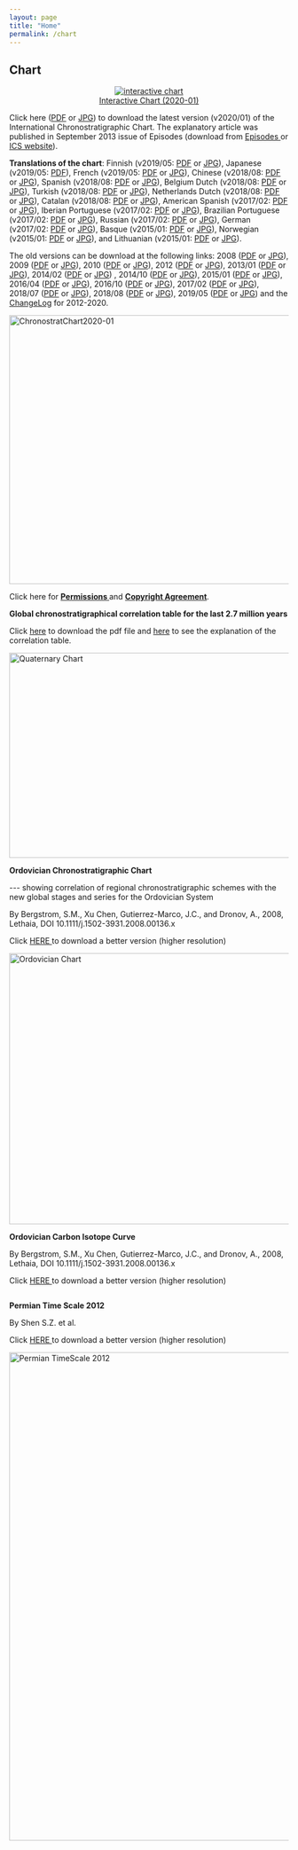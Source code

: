 ```yaml
---
layout: page
title: "Home"
permalink: /chart
---
```

## Chart

<div style="text-align:center;">
    <a href="/timescale/">
        <img src="/images/interactive-chart-small.png" alt="interactive chart" /><br />
        Interactive Chart (2020-01)
    </a>
</div>


<p>Click here (<a href="/icschart/ChronostratChart2020-01.pdf" target="_blank">PDF</a> or <a href="/icschart/ChronostratChart2020-01.jpg" target="_blank">JPG</a>) to download the latest version (v2020/01) of the International Chronostratigraphic Chart. The explanatory article was published in September 2013 issue of Episodes (download from <a href="http://www.episodes.org/index.php/epi/article/view/59399" target="_blank">Episodes </a>or <a href="/icschart/Cohen2013_Episodes.pdf" target="_blank">ICS website</a>).</p>

<p><strong>Translations of the chart</strong>: Finnish  (v2019/05: <a href="/icschart/ChronostratChart2019-05Finnish.pdf" target="_blank">PDF</a> or <a href="/icschart/ChronostratChart2019-05Finnish.jpg" target="_blank">JPG</a>), Japanese (v2019/05: <a href="/icschart/ChronostratChart2019-05Japanese.pdf" target="_blank">PDF</a>), French (v2019/05: <a href="/icschart/ChronostratChart2019-05French.pdf" target="_blank">PDF</a> or <a href="/icschart/ChronostratChart2019-05French.jpg" target="_blank">JPG</a>), Chinese  (v2018/08: <a href="/icschart/ChronostratChart2018-08Chinese.pdf" target="_blank">PDF</a> or <a href="/icschart/ChronostratChart2018-08Chinese.jpg" target="_blank">JPG</a>), Spanish (v2018/08: <a href="/icschart/ChronostratChart2018-08Spanish.pdf" target="_blank">PDF</a> or <a href="/icschart/ChronostratChart2018-08Spanish.jpg" target="_blank">JPG</a>), Belgium Dutch (v2018/08: <a href="/icschart/ChronostratChart2018-08BEDutch.pdf" target="_blank">PDF</a> or <a href="/icschart/ChronostratChart2018-08BEDutch.jpg" target="_blank">JPG</a>), Turkish (v2018/08: <a href="/icschart/ChronostratChart2018-08Turkish.pdf" target="_blank">PDF</a> or <a href="/icschart/ChronostratChart2018-08Turkish.jpg" target="_blank">JPG</a>), Netherlands Dutch (v2018/08: <a href="/icschart/ChronostratChart2018-08NLDutch.pdf" target="_blank">PDF</a> or <a href="/icschart/ChronostratChart2018-08NLDutch.jpg" target="_blank">JPG</a>), Catalan (v2018/08: <a href="/icschart/ChronostratChart2018-08Catalan.pdf" target="_blank">PDF</a> or <a href="/icschart/ChronostratChart2018-08Catalan.jpg" target="_blank">JPG</a>), American Spanish (v2017/02: <a href="/icschart/ChronostratChart2017-02SpanishAmer.pdf" target="_blank">PDF</a> or <a href="/icschart/ChronostratChart2017-02SpanishAmer.jpg" target="_blank">JPG</a>), Iberian Portuguese (v2017/02: <a href="/icschart/ChronostratChart2017-02PTPortuguese.pdf" target="_blank">PDF</a> or <a href="/icschart/ChronostratChart2017-02PTPortuguese.jpg" target="_blank">JPG</a>), Brazilian Portuguese (v2017/02: <a href="/icschart/ChronostratChart2017-02BRPortuguese.pdf" target="_blank">PDF</a> or <a href="/icschart/ChronostratChart2017-02BRPortuguese.jpg" target="_blank">JPG</a>), Russian (v2017/02: <a href="/icschart/ChronostratChart2017-02Russian.pdf" target="_blank">PDF</a> or <a href="/icschart/ChronostratChart2017-02Russian.jpg" target="_blank">JPG</a>), German (v2017/02: <a href="/icschart/ChronostratChart2017-02German.pdf" target="_blank">PDF</a> or <a href="/icschart/ChronostratChart2017-02German.jpg" target="_blank">JPG</a>), Basque (v2015/01: <a href="/icschart/ChronostratChart2015-01Basque.pdf" target="_blank">PDF</a> or <a href="/icschart/ChronostratChart2015-01Basque.jpg" target="_blank">JPG</a>), Norwegian (v2015/01: <a href="/icschart/ChronostratChart2015-01Norwegian.pdf" target="_blank">PDF</a> or <a href="/icschart/ChronostratChart2015-01Norwegian.jpg" target="_blank">JPG</a>), and Lithuanian (v2015/01: <a href="/icschart/ChronostratChart2015-01Lithuanian.pdf" target="_blank">PDF</a> or <a href="/icschart/ChronostratChart2015-01Lithuanian.jpg" target="_blank">JPG</a>).</p>

<p>The old versions can be download at the following links: 2008 (<a href="/icschart/StratChart2008.pdf" target="_blank">PDF</a> or <a href="/icschart/StratChart2008.jpg" target="_blank">JPG</a>), 2009 (<a href="/icschart/StratChart2009.pdf" target="_blank">PDF</a> or <a href="/icschart/StratChart2009.jpg" target="_blank">JPG</a>), 2010 (<a href="/icschart/StratChart2010.pdf" target="_blank">PDF</a> or <a href="/icschart/StratChart2010.jpg" target="_blank">JPG</a>), 2012 (<a href="/icschart/ChronostratChart2012.pdf" target="_blank">PDF</a> or <a href="/icschart/ChronostratChart2012.jpg" target="_blank">JPG</a>), 2013/01 (<a href="/icschart/ChronostratChart2013-01.pdf" target="_blank">PDF</a> or <a href="/icschart/ChronostratChart2013-01.jpg" target="_blank">JPG</a>), 2014/02 (<a href="/icschart/ChronostratChart2014-02.pdf" target="_blank">PDF</a> or <a href="/icschart/ChronostratChart2014-02.jpg" target="_blank">JPG</a>) , 2014/10 (<a href="/icschart/ChronostratChart2014-10.pdf" target="_blank">PDF</a> or <a href="/icschart/ChronostratChart2014-10.jpg" target="_blank">JPG</a>), 2015/01 (<a href="/icschart/ChronostratChart2015-01.pdf" target="_blank">PDF</a> or <a href="/icschart/ChronostratChart2015-01.jpg" target="_blank">JPG</a>), 2016/04 (<a href="/icschart/ChronostratChart2016-04.pdf" target="_blank">PDF</a> or <a href="/icschart/ChronostratChart2016-04.jpg" target="_blank">JPG</a>), 2016/10 (<a href="/icschart/ChronostratChart2016-10.pdf" target="_blank">PDF</a> or <a href="/icschart/ChronostratChart2016-10.jpg" target="_blank">JPG</a>), 2017/02 (<a href="/icschart/ChronostratChart2017-02.pdf" target="_blank">PDF</a> or <a href="/icschart/ChronostratChart2017-02.jpg" target="_blank">JPG</a>), 2018/07 (<a href="/icschart/ChronostratChart2018-07.pdf" target="_blank">PDF</a> or <a href="/icschart/ChronostratChart2018-07.jpg" target="_blank">JPG</a>), 2018/08 (<a href="/icschart/ChronostratChart2018-08.pdf" target="_blank">PDF</a> or <a href="/icschart/ChronostratChart2018-08.jpg" target="_blank">JPG</a>), 2019/05 (<a href="/icschart/ChronostratChart2019-05.pdf" target="_blank">PDF</a> or <a href="/icschart/ChronostratChart2019-05.jpg" target="_blank">JPG</a>) and the <a href="/icschart/ChangeLog2012-2013-2014-2015-2016-2017-2018-2019-2020.txt" target="_blank">ChangeLog</a> for 2012-2020.</p>

<dl class="postprofile">
    <dt></dt>
    </dl>
<p><a href="/icschart/ChronostratChart2020-01.jpg" target="_blank"><img src="/icschart/ChronostratChart2020-01low.jpg" alt="ChronostratChart2020-01" width="660" height="485" /></a></p>
<p> Click here for <strong><a href="/icschart/Permissions_ICS_2017_v2.pdf" target="_blank">Permissions </a></strong>and <a href="/icschart/CopyrightAgreement.pdf" target="_blank"><strong>Copyright Agreement</strong></a>.</p>
<p> </p>
<p><strong>Global chronostratigraphical correlation table for the last 2.7 million years </strong></p>
<p>Click <a href="/icschart/QuaternaryChart.pdf" target="_blank">here</a> to download the pdf file and <a href="https://data.mendeley.com/datasets/dtsn3xn3n6/3" target="_blank">here</a> to see the explanation of the correlation table.</p>
<p><a href="/icschart/QuaternaryChart1.jpg" target="_blank"><img src="/icschart/QuaternaryChart3.JPG" alt="Quaternary Chart" width="600" height="370" /></a></p>
<p> </p>
<p><strong>Ordovician Chronostratigraphic Chart</strong></p>
<p>--- showing correlation of regional chronostratigraphic schemes with the new global stages and series for the Ordovician System</p>
<p>By Bergstrom, S.M., Xu Chen, Gutierrez-Marco, J.C., and Dronov, A., 2008, Lethaia, DOI 10.1111/j.1502-3931.2008.00136.x</p>
<p>Click <a href="/icschart/OrdChartHigh.jpg" target="_blank">HERE </a>to download a better version (higher resolution)</p>
<p><a href="/icschart/OrdChartHigh.jpg" target="_blank"><img src="/icschart/OrdChartHigh.jpg" alt="Ordovician Chart" width="640" height="489" /></a></p>
<p><strong>Ordovician Carbon Isotope Curve</strong></p>
<p>    By Bergstrom, S.M., Xu Chen, Gutierrez-Marco, J.C., and Dronov, A., 2008, Lethaia, DOI 10.1111/j.1502-3931.2008.00136.x</p>
<p>Click <a href="/icschart/OrdCarbonIsotopeHigh.jpg" target="_blank">HERE </a>to download a better version (higher resolution)</p>
<p><a href="/icschart/OrdCarbonIsotopeHigh.jpg" target="_blank"><img src="/icschart/OrdCarbonIsotope1.jpg" alt="" align="bottom" /></a></p>
<p><strong>Permian Time Scale 2012</strong></p>

<p>By Shen S.Z. et al.</p>

<p>Click <a href="/icschart/PermianTimeScaleHigh2012.jpg" target="_blank">HERE </a>to download a better version (higher resolution)</p>

<p><a href="/icschart/PermianTimeScaleHigh2012.jpg" target="_blank"><img src="/icschart/PermianTimeScaleHigh2012.jpg" alt="Permian TimeScale 2012" width="640" height="881" /></a></p>
